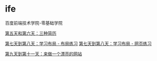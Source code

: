 # ife
百度前端技术学院-零基础学院

<a href="https://jessica-lxh.github.io/ife/D5-D6/resume.html">第五天和第六天：三种简历</a>

<a href="https://jessica-lxh.github.io/ife/D7-D8/layout.html">第七天到第八天：学习布局 - 布局练习</a>
<a href="https://jessica-lxh.github.io/ife/D7-D8/ife task.html">第七天到第八天：学习布局 - 网页练习</a>

<a href="https://jessica-lxh.github.io/ife/D9-D11/new-web.html">第九天到第十一天：来做一个漂亮的网站</a>
